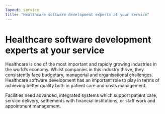 ```yaml
---
layout: service
title: "Healthcare software development experts at your service"
---
```


# Healthcare software development experts at your service
Healthcare is one of the most important and rapidly growing industries in the world’s economy. Whilst companies in this industry thrive, they consistently face budgetary, managerial and organisational challenges. Healthcare software development has an important role to play in terms of achieving better quality both in patient care and costs management.

Facilities need advanced, integrated systems which support patient care, service delivery, settlements with financial institutions, or staff work and appointment management.